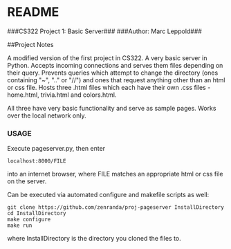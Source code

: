# README #

###CS322 Project 1: Basic Server###
###Author: Marc Leppold###

##Project Notes

A modified version of the first project in CS322. A very basic server in Python. Accepts incoming connections and serves them files depending on their query.
Prevents queries which attempt to change the directory (ones containing "~", ".." or "//") and ones that request anything other than an html or css file.
Hosts three .html files which each have their own .css files - home.html, trivia.html and colors.html. 

All three have very basic functionality and serve as sample pages. Works over the local network only.

### USAGE ###

Execute pageserver.py, then enter 
```
localhost:8000/FILE
```
into an internet browser, where FILE matches an appropriate html or css file on the server.

Can be executed via automated configure and makefile scripts as well:

```
git clone https://github.com/zenranda/proj-pageserver InstallDirectory
cd InstallDirectory
make configure
make run
```
where InstallDirectory is the directory you cloned the files to.